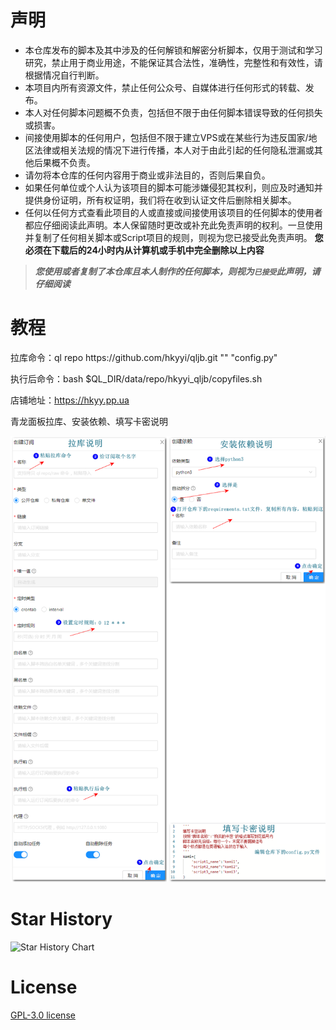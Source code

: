 # 声明
- 本仓库发布的脚本及其中涉及的任何解锁和解密分析脚本，仅用于测试和学习研究，禁止用于商业用途，不能保证其合法性，准确性，完整性和有效性，请根据情况自行判断。
- 本项目内所有资源文件，禁止任何公众号、自媒体进行任何形式的转载、发布。
- 本人对任何脚本问题概不负责，包括但不限于由任何脚本错误导致的任何损失或损害。
- 间接使用脚本的任何用户，包括但不限于建立VPS或在某些行为违反国家/地区法律或相关法规的情况下进行传播，本人对于由此引起的任何隐私泄漏或其他后果概不负责。
- 请勿将本仓库的任何内容用于商业或非法目的，否则后果自负。
- 如果任何单位或个人认为该项目的脚本可能涉嫌侵犯其权利，则应及时通知并提供身份证明，所有权证明，我们将在收到认证文件后删除相关脚本。
- 任何以任何方式查看此项目的人或直接或间接使用该项目的任何脚本的使用者都应仔细阅读此声明。本人保留随时更改或补充此免责声明的权利。一旦使用并复制了任何相关脚本或Script项目的规则，则视为您已接受此免责声明。
**您必须在下载后的24小时内从计算机或手机中完全删除以上内容**
> **_您使用或者复制了本仓库且本人制作的任何脚本，则视为`已接受`此声明，请仔细阅读_**

# 教程
<p>拉库命令：ql repo https://github.com/hkyyi/qljb.git "" "config.py"</p>
<p>执行后命令：bash $QL_DIR/data/repo/hkyyi_qljb/copyfiles.sh</p>
<p>店铺地址：<a href="https://hkyy.pp.ua" target="_blank">https://hkyy.pp.ua</a></p>
<p>青龙面板拉库、安装依赖、填写卡密说明</p>
<p><img src="https://github.com/hkyyi/qljb/blob/main/青龙面板拉库、安装依赖、填写卡密说明.png" alt="青龙面板拉库、安装依赖、填写卡密说明"></p>

# Star History
<p><img src="https://api.star-history.com/svg?repos=hkyyi/qljb" alt="Star History Chart"></p>

# License
<p><a href="https://github.com/hkyyi/qljb/blob/main/LICENSE" target="_blank">GPL-3.0 license</a></p>